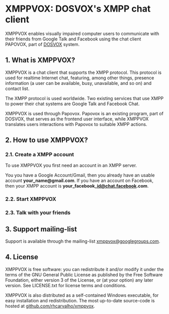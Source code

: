 XMPPVOX: DOSVOX's XMPP chat client
==================================

XMPPVOX enables visually impaired computer users to communicate with their friends from Google Talk and Facebook using the chat client PAPOVOX, part of [DOSVOX](http://intervox.nce.ufrj.br/dosvox/) system.

## 1. What is XMPPVOX?

XMPPVOX is a chat client that supports the XMPP protocol. This protocol
is used for realtime Internet chat, featuring, among other things, presence
information (a user can be available, busy, unavailable, and so on) and
contact list.

The XMPP protocol is used worldwide. Two existing services that use XMPP to
power their chat systems are Google Talk and Facebook Chat.

XMPPVOX is used through Papovox. Papovox is an existing program, part of DOSVOX, that serves as the frontend user interface, while XMPPVOX translates users interactions with Papovox to suitable XMPP actions.

## 2. How to use XMPPVOX?

### 2.1. Create a XMPP account

To use XMPPVOX you first need an account in an XMPP server.

You you have a Google Account/Gmail, then you already have an
usable account __your\_name@gmail.com__. If you have an account on
Facebook, then your XMPP account is
__your\_facebook\_id@chat.facebook.com__.


### 2.2. Start XMPPVOX

### 2.3. Talk with your friends

## 3. Support mailing-list

Support is available through the mailing-list
[xmppvox@googlegroups.com](mailto:xmppvox@googlegroups.com).

## 4. License

XMPPVOX is free software: you can redistribute it and/or modify
it under the terms of the GNU General Public License as published by
the Free Software Foundation, either version 3 of the License, or
(at your option) any later version.
See LICENSE.txt for license terms and conditions.

XMPPVOX is also distributed as a self-contained Windows executable, for easy
installation and redistribution. The most up-to-date source-code is hosted at
[github.com/rhcarvalho/xmppvox](https://github.com/rhcarvalho/xmppvox).
